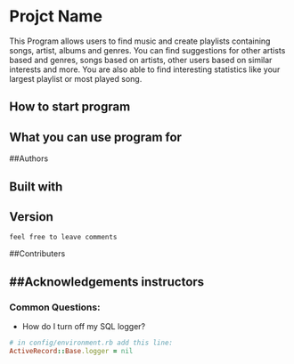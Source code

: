 # Projct Name

  This Program allows users to find music and create playlists containing songs, artist, albums and genres. You can find suggestions for other artists based and genres, songs based on artists, other users based on similar interests and more. You are also able to find interesting statistics like your largest playlist or most played song.

  ## How to start program

  ## What you can use program for

  ##Authors

  ## Built with

  ## Version
    feel free to leave comments

  ##Contributers

  ##Acknowledgements
    instructors
---
### Common Questions:
- How do I turn off my SQL logger?
```ruby
# in config/environment.rb add this line:
ActiveRecord::Base.logger = nil
```
